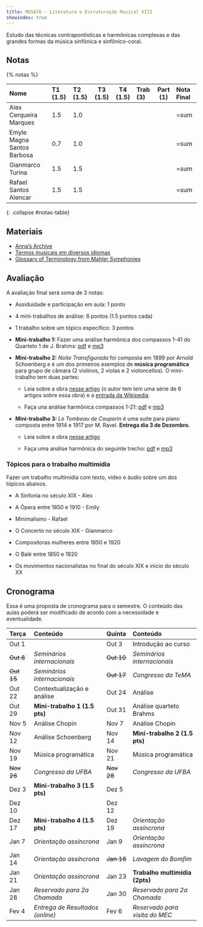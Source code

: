 ```yaml
---
title: MUSA76 - Literatura e Estruturação Musical VIII
showindex: true
---
```


Estudo das técnicas contrapontísticas e harmônicas complexas e das grandes
formas da música sinfônica e sinfônico-coral.

## Notas

{% notas %}

| Nome                       | T1 (1.5) | T2 (1.5) | T3 (1.5) | T4 (1.5) | Trab (3) | Part (1) | Nota Final |
|:---------------------------|:---------|:---------|----------|----------|:---------|----------|:-----------|
| Alex Cerqueira Marques     | 1.5      | 1.0      |          |          |          |          | =sum       |
| Emyle Magna Santos Barbosa | 0.7      | 1.0      |          |          |          |          | =sum       |
| Gianmarco Turina           | 1.5      | 1.5      |          |          |          |          | =sum       |
| Rafael Santos Alencar      | 1.5      | 1.5      |          |          |          |          | =sum       |
{: .collapse #notas-table}


## Materiais

- [Anna’s Archive](https://annas-archive.org)
- [Termos musicais em diversos idiomas](https://web.library.yale.edu/cataloging/music/instname)
- [Glossary of Terminology from Mahler Symphonies](https://www.orchestralibrary.com/reftables/mahler2gloss.html)

## Avaliação

A avaliação final será soma de 3 notas:

- Assiduidade e participação em aula: 1 ponto
- 4 mini-trabalhos de análise: 6 pontos (1.5 pontos cada)
- 1 trabalho sobre um tópico específico: 3 pontos

- **Mini-trabalho 1:** Fazer uma análise harmônica dos compassos 1-41 do
  Quarteto 1 de J. Brahms: [pdf][1] e [mp3][2]

- **Mini-trabalho 2:** *Noite Transfigurada* foi composta em 1899 por Arnold
  Schoenberg e é um dos primeiros exemplos de **música programática** para grupo
  de câmara (2 violinos, 2 violas e 2 violoncellos). O mini-trabalho tem duas
  partes:

  - Leia sobre a obra [nesse artigo][3] (o autor tem tem uma série de 6 artigos
  sobre essa obra) e a [entrada da Wikipedia][4].

  - Faça una análise harmônica compassos 1-21: [pdf][5] e [mp3][6]

- **Mini-trabalho 3:** *Le Tombeau de Couperin* é uma suite para piano composta
  entre 1914 e 1917 por M. Ravel. **Entrega dia 3 de Dezembro.**

  - Leia sobre a obra [nesse artigo][7]

  - Faça uma análise harmônica do seguinte trecho: [pdf][8] e [mp3][9]

[1]: https://docs.pkroger.com/Brahms%20Quarteto%201%20-%20Trecho.pdf
[2]: https://docs.pkroger.com/Brahms%20Quarteto%201%20-%20Trecho.m4a
[3]: https://euterpe.blog.br/noite-transfigurada-parte-i/
[4]: https://en.wikipedia.org/wiki/Verkl%C3%A4rte_Nacht
[5]: https://docs.pkroger.com/Schoenberg%20-%20Noite%20Transfigurada%20-%20Trecho.pdf
[6]: https://docs.pkroger.com/Schoenberg%20-%20Noite%20Transfigurada%20-%20Trecho.mp3
[7]: https://en.wikipedia.org/wiki/Le_Tombeau_de_Couperin
[8]: https://docs.pkroger.com/Ravel%20-%20Le%20Tombeau%20de%20Couperin%20-%20Trecho.pdf
[9]: https://docs.pkroger.com/Ravel%20-%20Le%20Tombeau%20de%20Couperin%20-%20Forlane.mp3

### Tópicos para o trabalho multimídia

Fazer um trabalho multimídia com texto, vídeo e áudio sobre um dos tópicos
abaixos.

- A Sinfonia no século XIX - Alex
- A Ópera entre 1850 e 1910 - Emily
- Minimalismo - Rafael
- O Concerto no século XIX - Gianmarco

- Compositoras mulheres entre 1850 e 1920
- O Balé entre 1850 e 1920
- Os movimentos nacionalistas no final do século XIX e início do século XX


## Cronograma

Essa é uma proposta de cronograma para o semestre. O conteúdo das aulas poderá
ser modificado de acordo com a necessidade e eventualidade.

| Terça      | Conteúdo                         | Quinta     | Conteúdo                       |
|:-----------|:---------------------------------|:-----------|:-------------------------------|
| Out 1      |                                  | Out 3      | Introdução ao curso            |
| ~~Out 8~~  | *Seminários internacionais*      | ~~Out 10~~ | *Seminários internacionais*    |
| ~~Out 15~~ | *Seminários internacionais*      | ~~Out 17~~ | *Congresso da TeMA*            |
| Out 22     | Contextualização e análise       | Out 24     | Análise                        |
| Out 29     | **Mini-trabalho 1 (1.5 pts)**    | Out 31     | Análise quarteto Brahms        |
| Nov 5      | Análise Chopin                   | Nov 7      | Análise Chopin                 |
| Nov 12     | Análise Schoenberg               | Nov 14     | **Mini-trabalho 2 (1.5 pts)**  |
| Nov 19     | Música programática              | Nov 21     | Música programática            |
| ~~Nov 26~~ | *Congresso da UFBA*              | ~~Nov 28~~ | *Congresso da UFBA*            |
| Dez 3      | **Mini-trabalho 3 (1.5 pts)**    | Dez 5      |                                |
| Dez 10     |                                  | Dez 12     |                                |
| Dez 17     | **Mini-trabalho 4 (1.5 pts)**    | Dez 19     | *Orientação assíncrona*        |
| Jan 7      | *Orientação assíncrona*          | Jan 9      | *Orientação assíncrona*        |
| Jan 14     | *Orientação assíncrona*          | ~~Jan 16~~ | *Lavagem do Bomfim*            |
| Jan 21     | *Orientação assíncrona*          | Jan 23     | **Trabalho multimídia (2pts)** |
| Jan 28     | *Reservado para 2a Chamada*      | Jan 30     | *Reservado para 2a Chamada*    |
| Fev 4      | *Entrega de Resultados (online)* | Fev 6      | *Reservado para visita do MEC* |
